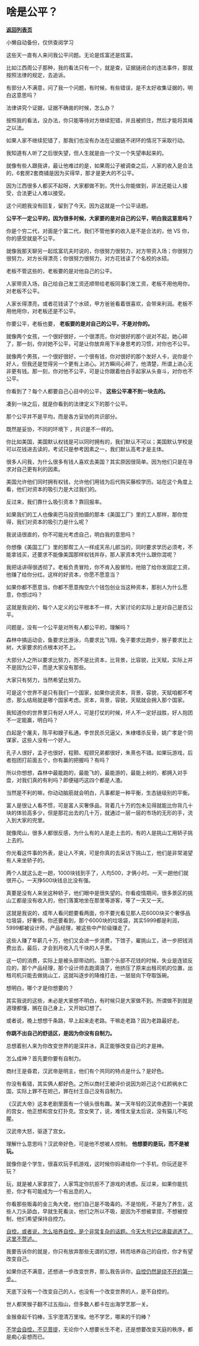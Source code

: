 # 啥是公平？

[**返回列表页**](/gzh/记忆承载3)

小懒自动备份，仅供查阅学习

这些天一直有人来问我公平问题。无论是炫富还是炫富。

  

比如江西周公子那种，我的看法只有一个，就是查，证据链闭合的违法事件，那就按照法律的规定，去追诉。

  

有部分人不满意，问了我一个问题，有时候，有些错误，是不太好收集证据的，明白这意思吗？  

  

法律讲究个证据，证据不确凿的时候，怎么办？

  

按照我的看法，没办法，你只能等待对方继续犯错，并且被抓住，然后才能将其绳之以法。

  

如果人家不继续犯错了，那我们也没有办法在证据链不闭环的情况下采取行动。

  

我知道有人听了之后很失望，但人生就是由一个又一个失望串起来的。  

  

就像有些人跟我讲，最让他难过的是，如果周公子被调查之后，人家的收入是合法的，6套房2套商铺是因为买得早，那才是更大的不公平。

  

因为江西很多人都买不起呀，大家都做不到，凭什么你能做到，非法还能让人接受，合法更让人难以接受。  

  

这个问题我没有回复，留到了今天。因为这就是一个公平话题。  

  

 **公平不一定公平的，因为很多时候，大家要的是对自己的公平，明白我这意思吗？**

  

你是个穷二代，对面是个富二代，我们不管他爹的收入是不是合法的，他 VS 你，你的感受就是不公平。

  

就像我那天聊另一起炫富坑夫时说的，你很努力很努力，对方带资入场；你很努力很努力，对方长得漂亮；你很努力很努力，对方花钱读了个名校的水硕。

  

老板不管这些的，老板要的是对他自己的公平。

  

人家带资入场，自己给自己发工资还顺带给老板同事们发工资，老板不用他用你，对老板不公平。

  

人家长得漂亮，或者花钱读了个水硕，甲方爸爸看着很喜欢，会带来利润。老板不用他用你，对老板还是不公平。

  

你要公平，老板也要， **老板要的是对自己的公平，不是对你的。**

  

就像两个女孩，一个很好很好，一个很漂亮，你对很好的那个说对不起，她心碎了，那一刻，你对她不公平，可是让你放弃用下半身思考的习惯，对你也不公平。

  

就像两个男孩，一个很好很好，一个很有钱，你对很好的那个发好人卡，说你是个好人，但我还是觉得另一个更有上进心。对方瞬间心碎了，他清楚，所谓上进心无非更有钱。那一刻，你对他不公平，可是让你跟着他白手起家从头奋斗，对你也不公平。

  

你看到了？每个人都要自己心目中的公平， **这些公平凑不到一块去的。**

  

凑到一块之后，就是你看到的法律定义下的那个公平。

  

那个公平并不是平均，而是各方妥协的共识部分。

  

既然是妥协，不同的环境下 ，共识是不一样的。

  

你比如美国，美国默认权钱是可以同时拥有的，我们默认不可以；美国默认学校是可以花钱进去读的，考试只是参考因素之一，我们默认高考才是主体。

  

很多人问我，为什么很多有钱人喜欢去美国？其实原因很简单。因为他们只是在寻求对自己更有利的因素。  

  

美国允许他们同时拥有权钱，允许他们用钱为后代购买藤校学历。站在这个角度上看，他们对资本的吸引力是大过我们的。  

  

反过来，我们靠什么吸引资本？靠回报率。

  

如果我们的工人也像奥巴马投资拍摄的那本《美国工厂》里的工人那样，那你觉得，我们对资本的吸引力是什么呢？

  

我说话很直的，你不可能光考虑自己，明白我的意思吗？  

  

你想像《美国工厂》里的那帮工人一样成天吊儿郎当的，同时要求学历必须考，不能拿钱买，还要求不能像美国那样权钱并存，那人家资本凭什么跟你混呢？  

  

我把话讲得很透彻了。老板负责冒险，你不肯入股冒险，他赔了给你发固定工资，他赚了给你分红。这样的好资本，你愿不愿意当？  

  

如果你都不愿意当，你都不愿意掏空六个钱包创业当这种资本，那别人为什么愿意，你想过吗？

  

这就是我说的，每个人定义的公平根本不一样，大家讨论的实际上是对自己是否公平。  

  

问题是，没有一个公平是对所有人都公平的，理解吗？

  

森林中搞运动会，鱼要求比游泳，鸟要求比飞翔，兔子要求比跑步，猴子要求比上树，大家要求的点根本对不上。  

  

大部分人之所以要求比努力，而不是比资本，比背景，比容貌，比天赋，实际上并不是因为公平，而是大家没有那些。

  

大家只有努力，当然希望比努力。

  

可是这个世界不是只有我们一个国家，如果你说资本，背景，容貌，天赋咱都不考虑，那么结局就是哪个国家考虑。资本，背景，容貌，天赋就会拥入那个国家。  

  

我知道你的世界里只有好人坏人，可是打仗的时候，坏人不一定好战胜，好人抱团不一定能赢，明白吗？

  

白起是个屠夫，陈平和嫂子私通，李世民杀兄逼父，朱棣嗜杀反骨，姚广孝是个阴谋家，这些人没有一个好人。

  

孔子人很好，孟子也很好，程颢、程颐兄弟都很好，朱熹也不错。如果玩游戏，后者抱团打前面五个，你有赢的把握吗？有吗？

  

所以你想想，森林中最能跑的，最能飞的，最能游的，最能上树的，都拥入对手盘，对我们真的有利吗？即便碰巧这四个都是人渣。

  

当然是不利的嘛，你动动脑筋就会明白，凡事都是一种平衡，生态链级别的平衡。

  

富人是很让人看不惯，可是富人买奢侈品，背着几十万的包未见得就能比你背几十块的体验高多少，但是那花出去的几十万，就通过一层一层的市场的无形的手，流入到大家的兜里。

  

就像爬山，很多人都很反感，为什么有的人是走上去的，有的人是挑山工用轿子挑上去的。  

  

你光看这件事的外表，是让人不爽，可是你真的去采访下挑山工，他们是非常渴望有人来坐轿子的。  

  

两个人就这么走一趟，1000块钱到手了，人均500，才俩小时。一天一趟他们就很开心，一天挣500块钱总比没有强。  

  

真要是没有人来坐这种轿子，他们眼中是很失望的。你看疫情期间，很多景区的挑山工都是没有收入的，他们落寞地坐在那里等游客，等了一天又一天。

  

这就是我说的，成年人看问题要看两面，你不要光看见那人花6000块买个奢侈品垃圾袋，好奢侈。你还要看到，那个6000块的垃圾袋，其实5999都是利润，5999都被设计师，产品经理，被这些中产阶级赚走了。  

  

这些人赚了年薪几十万，他们又会进一步消费，下馆子，雇挑山工，进一步把钱消费出去，最后，才会到月收入几千块的人手里。  

  

这一切的消费，实际上是被头部带动的。当那个头部不花钱的时候，失业是连锁反应的，那个产品经理，那个设计师去跑滴滴了，他挤压了原来出租司机的位置，出租司机只能去做挑山工，这就叫逐步的降维打击，一层层向下夺取饭碗。

  

想明白，哪个才是你想要的？  

  

其实我说的这些，未必是大家想不明白，有时候只是大家做不到。所谓做不到就是道理都懂，搁在自己身上，又开始幻想了。  

  

或者说，晚上想想千条路，早上起来走老路。干嘛走老路？因为老路最好走。

  

 **你跳不出自己的舒适区，是因为你没有自制力。**

  

总想着别人来为你改变世界的是深井冰，真正能够改变自己的才是神。  

  

怎么成神？首先要你要有自制力。  

  

商纣王是昏君，汉武帝是明主，他们有个共同的特点是什么？是好色。  

  

你没有看错，其实俩人都好色。之所以商纣王被评价说因为妲己这个红颜祸水亡国，实际上罪不在妲己，罪在纣王自己没有自制力。

  

《汉武大帝》这本老剧里面有一个镜头很有趣。某一天年轻的汉武帝遇到一个美貌的宫女，他正想和宫女打扑克。宫女笑了，说，难怪太皇太后说，没有猫儿不吃腥。  

  

汉武帝大怒，驱逐了宫女。  

  

理解什么意思吗？汉武帝好色，可是他不想被人控制。 **他想要的是玩，而不是被玩。**

  

就像你是个学生，很喜欢玩手机游戏，这时候你妈递给你一个手机，你玩还是不玩？

  

玩，就是被人家拿捏了，人家笃定你抗拒不了游戏的诱惑。反过来，如果你能抗拒，你才有可能成为一个有出息的人。  

  

你看那些贩毒的金三角大佬，他们自己是不吸毒的。不是怕死，不是为了养生，这些人刀头舔血，早就生死看淡，他们之所以不吸，是因为不想被拿捏，不想被控制，他们希望保持自控力。

  

[自控，或者说，怎么培养自控，是个非常复杂的话题。今天大号记忆承载讲透了，这里不赘述。](http://mp.weixin.qq.com/s?__biz=MzU0MjYwNDU2Mw==&mid=2247507224&idx=1&sn=48d8ac37ebb9a64a251b652dff7836f4&chksm=fb1ab164cc6d38721f04f5030f0073d6869beef853d9e210fb03cf2849d358a1e152ed0c0801&scene=21#wechat_redirect)  

  

我要告诉你的就是，你只有放弃那些无谓的幻想，转而培养自己的自控，你才有望改变自己。  

  

如果你还不满意，还想进一步改变世界，那么我告诉你，[自控仍然是绕不开的第一步。](http://mp.weixin.qq.com/s?__biz=MzU0MjYwNDU2Mw==&mid=2247507224&idx=1&sn=48d8ac37ebb9a64a251b652dff7836f4&chksm=fb1ab164cc6d38721f04f5030f0073d6869beef853d9e210fb03cf2849d358a1e152ed0c0801&scene=21#wechat_redirect)

  

天底下没有一个改变自己的人，也没有一个改变世界的人，是不自控的。  

  

世人都笑猴子翻不过五指山，但多数人都卡在出海学艺那一关。

  

金猴奋起千钧棒，玉宇澄清万里埃。他不学艺，哪来的千钧棒？

  

[不学会自控，不见菩提](http://mp.weixin.qq.com/s?__biz=MzU0MjYwNDU2Mw==&mid=2247507224&idx=1&sn=48d8ac37ebb9a64a251b652dff7836f4&chksm=fb1ab164cc6d38721f04f5030f0073d6869beef853d9e210fb03cf2849d358a1e152ed0c0801&scene=21#wechat_redirect)，无论你个人想要长生不老，还是想要改变天庭的秩序，都是痴心妄想而已。

